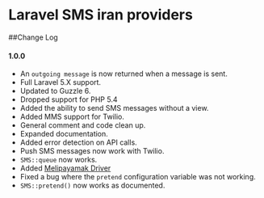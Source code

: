 Laravel SMS iran providers
==========================

##Change Log

#### 1.0.0 
* An `outgoing message` is now returned when a message is sent.
* Full Laravel 5.X support.
* Updated to Guzzle 6.
* Dropped support for PHP 5.4
* Added the ability to send SMS messages without a view.
* Added MMS support for Twilio.
* General comment and code clean up.
* Expanded documentation.
* Added error detection on API calls.
* Push SMS messages now work with Twilio.
* `SMS::queue` now works.
* Added [Melipayamak Driver](http://melipayamak.ir/)
* Fixed a bug where the `pretend` configuration variable was not working.
* `SMS::pretend()` now works as documented.
